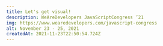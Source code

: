 ```yaml
---
title: Let's get visual!
description: WeAreDevelopers JavaScriptCongress ’21
img: https://www.wearedevelopers.com/javascript-congress
alt: November 23 - 25, 2021
createdAt: 2021-11-23T22:50:54.724Z
---
```


